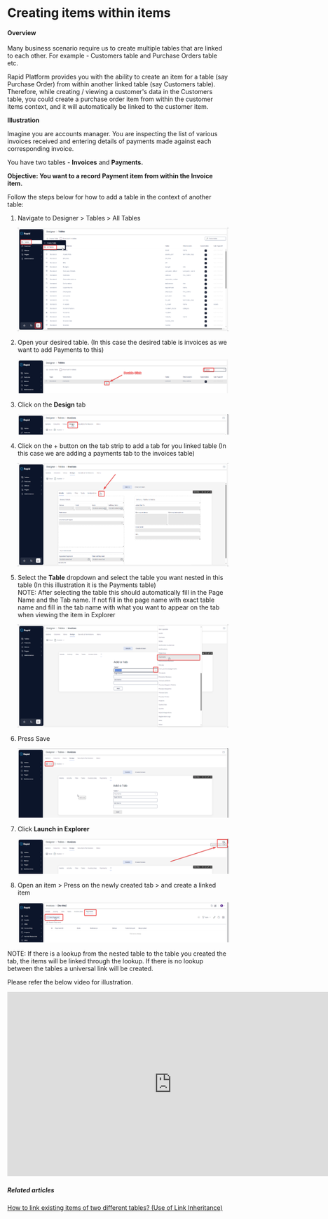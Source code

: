 # Creating items within items

#### Overview

Many business scenario require us to create multiple tables that are linked to each other. For example - Customers table and Purchase Orders table etc.

Rapid Platform provides you with the ability to create an item for a table (say Purchase Order) from within another linked table (say Customers table). Therefore, while creating / viewing a customer's data in the Customers table, you could create a purchase order item from within the customer items context, and it will automatically be linked to the customer item.

**Illustration**

Imagine you are accounts manager. You are inspecting the list of various invoices received and entering details of payments made against each corresponding invoice.

You have two tables - **Invoices** and **Payments.**

**Objective: You want to a record Payment item from within the Invoice item.**

Follow the steps below for how to add a table in the context of another table:

1. Navigate to Designer &gt; Tables &gt; All Tables  

    ![Navigate to Designer](<Navigate to Designer.png>)

2. Open your desired table. (In this case the desired table is invoices as we want to add Payments to this)  

    ![Open the Table](<Open the Table.png>)

3. Click on the **Design** tab  

    ![image-1702339447280.png](./downloaded_image_1705285630545.png)

4. Click on the + button on the tab strip to add a tab for you linked table (In this case we are adding a payments tab to the invoices table)  

    ![image-1702339505429.png](./downloaded_image_1705285631561.png)

5. Select the **Table** dropdown and select the table you want nested in this table (In this illustration it is the Payments table)  
    NOTE: After selecting the table this should automatically fill in the Page Name and the Tab name. If not fill in the page name with exact table name and fill in the tab name with what you want to appear on the tab when viewing the item in Explorer  

    ![image-1702339600192.png](./downloaded_image_1705285632574.png)

6. Press Save  

    ![image-1702339807859.png](./downloaded_image_1705285633593.png)

7. Click ****Launch in Explorer**** 

    ![image-1702339843053.png](./downloaded_image_1705285634605.png)

8. Open an item &gt; Press on the newly created tab &gt; and create a linked item  

    ![image-1702339938343.png](./downloaded_image_1705285635618.png)

NOTE: If there is a lookup from the nested table to the table you created the tab, the items will be linked through the lookup. If there is no lookup between the tables a universal link will be created.

Please refer the below video for illustration.

<iframe allowfullscreen="allowfullscreen" frameborder="0" height="420" src="https://www.youtube.com/embed/7H9LDBt9UvI?si=s1RBkFDKkpvwdrKy" title="YouTube video player" width="750"></iframe>

##### **Related articles**

[How to link existing items of two different tables? (Use of Link Inheritance)](../how-to-setup-link-inheritance/how-to-setup-link-inheritance.md "How to setup Link Inheritance?")